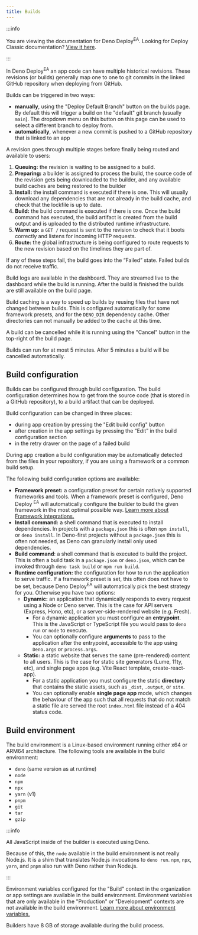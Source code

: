 ```yaml
---
title: Builds
---
```


:::info

You are viewing the documentation for Deno Deploy<sup>EA</sup>. Looking for
Deploy Classic documentation? [View it here](/deploy/).

:::

In Deno Deploy<sup>EA</sup> an app code can have multiple historical revisions.
These revisions (or builds) generally map one to one to git commits in the
linked GitHub repository when deploying from GitHub.

Builds can be triggered in two ways:

- **manually**, using the "Deploy Default Branch" button on the builds page. By
  default this will trigger a build on the "default" git branch (usually
  `main`). The dropdown menu on this button on this page can be used to select a
  different branch to deploy from.
- **automatically**, whenever a new commit is pushed to a GitHub repository that
  is linked to an app

A revision goes through multiple stages before finally being routed and
available to users:

1. **Queuing:** the revision is waiting to be assigned to a build.
1. **Preparing:** a builder is assigned to process the build, the source code of
   the revision gets being downloaded to the builder, and any available build
   caches are being restored to the builder
1. **Install:** the install command is executed if there is one. This will
   usually download any dependencies that are not already in the build cache,
   and check that the lockfile is up to date.
1. **Build:** the build command is executed if there is one. Once the build
   command has executed, the build artifact is created from the build output and
   is uploaded to the distributed runtime infrastructure.
1. **Warm up:** a `GET /` request is sent to the revision to check that it boots
   correctly and listens for incoming HTTP requests.
1. **Route:** the global infrastructure is being configured to route requests to
   the new revision based on the timelines they are part of.

If any of these steps fail, the build goes into the “Failed” state. Failed
builds do not receive traffic.

Build logs are available in the dashboard. They are streamed live to the
dashboard while the build is running. After the build is finished the builds are
still available on the build page.

Build caching is a way to speed up builds by reusing files that have not changed
between builds. This is configured automatically for some framework presets, and
for the `DENO_DIR` dependency cache. Other directories can not manually be added
to the cache at this time.

A build can be cancelled while it is running using the "Cancel" button in the
top-right of the build page.

Builds can run for at most 5 minutes. After 5 minutes a build will be cancelled
automatically.

## Build configuration

Builds can be configured through build configuration. The build configuration
determines how to get from the source code (that is stored in a GitHub
repository), to a build artifact that can be deployed.

Build configuration can be changed in three places:

- during app creation by pressing the "Edit build config" button
- after creation in the app settings by pressing the “Edit” in the build
  configuration section
- in the retry drawer on the page of a failed build

During app creation a build configuration may be automatically detected from the
files in your repository, if you are using a framework or a common build setup.

The following build configuration options are available:

- **Framework preset:** a configuration preset for certain natively supported
  frameworks and tools. When a framework preset is configured, Deno Deploy
  <sup>EA</sup> will automatically configure the builder to build the given
  framework in the most optimal possible way.
  [Learn more about Framework integrations.](./frameworks/)
- **Install command:** a shell command that is executed to install dependencies.
  In projects with a `package.json` this is often `npm install`, or
  `deno install`. In Deno-first projects without a `package.json` this is often
  not needed, as Deno can granularly install only used dependencies.
- **Build command**: a shell command that is executed to build the project. This
  is often a build task in a `package.json` or `deno.json`, which can be invoked
  through `deno task build` or `npm run build`.
- **Runtime configuration:** the configuration for how to run the application to
  serve traffic. If a framework preset is set, this often does not have to be
  set, because Deno Deploy<sup>EA</sup> will automatically pick the best
  strategy for you. Otherwise you have two options:
  - **Dynamic:** an application that dynamically responds to every request using
    a Node or Deno server. This is the case for API servers (Express, Hono,
    etc), or a server-side-rendered website (e.g. Fresh).
    - For a dynamic application you must configure an **entrypoint**. This is
      the JavaScript or TypeScript file you would pass to `deno run` or `node`
      to execute.
    - You can optionally configure **arguments** to pass to the application
      after the entrypoint, accessible to the app using `Deno.args` or
      `process.args`.
  - **Static:** a static website that serves the same (pre-rendered) content to
    all users. This is the case for static site generators (Lume, 11ty, etc),
    and single page apps (e.g. Vite React template, create-react-app).
    - For a static application you must configure the static **directory** that
      contains the static assets, such as `_dist`, `.output`, or `site`.
    - You can optionally enable **single page app** mode, which changes the
      behaviour of the app such that all requests that do not match a static
      file are served the root `index.html` file instead of a 404 status code.

## Build environment

The build environment is a Linux-based environment running either x64 or ARM64
architecture. The following tools are available in the build environment:

- `deno` (same version as at runtime)
- `node`
- `npm`
- `npx`
- `yarn` (v1)
- `pnpm`
- `git`
- `tar`
- `gzip`

:::info

All JavaScript inside of the builder is executed using Deno.

Because of this, the `node` available in the build environment is not really
Node.js. It is a shim that translates Node.js invocations to `deno run`. `npm`,
`npx`, `yarn`, and `pnpm` also run with Deno rather than Node.js.

:::

Environment variables configured for the "Build" context in the organization or
app settings are available in the build environment. Environment variables that
are only available in the "Production" or "Development" contexts are not
available in the build environment.
[Learn more about environment variables.](./env-vars-and-contexts/)

Builders have 8 GB of storage available during the build process.
